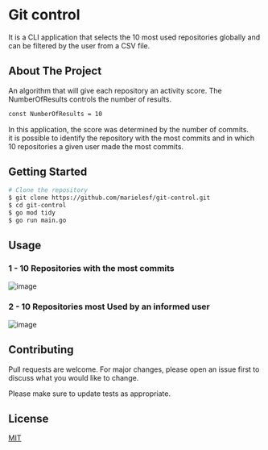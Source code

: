 # Git control

It is a CLI application that selects the 10 most used repositories globally and can be filtered by the user from a CSV file.

## About The Project
An algorithm that will give each repository an activity score.
The NumberOfResults controls the number of results.

```bash
const NumberOfResults = 10
```
In this application, the score was determined by the number of commits.  
it is possible to identify the repository with the most commits and in which 10 repositories a given user made the most commits.

## Getting Started

```bash
# Clone the repository
$ git clone https://github.com/marielesf/git-control.git
$ cd git-control
$ go mod tidy
$ go run main.go
```

## Usage
### 1 - 10 Repositories with the most commits
![image](https://github.com/user-attachments/assets/df361142-cebe-4398-b4cc-767f7968718a)
### 2 - 10 Repositories most Used by an informed user
![image](https://github.com/user-attachments/assets/7a278d1a-a646-4db1-9b87-5e45bdda5e8c)

## Contributing

Pull requests are welcome. For major changes, please open an issue first
to discuss what you would like to change.

Please make sure to update tests as appropriate.

## License

[MIT](https://choosealicense.com/licenses/mit/)